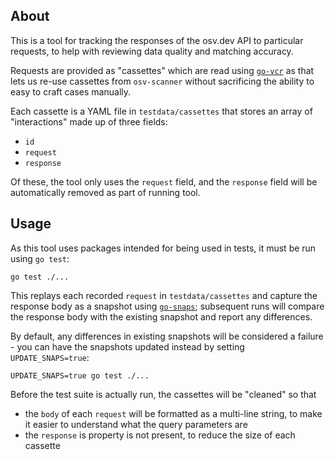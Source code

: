 ## About

This is a tool for tracking the responses of the osv.dev API to particular
requests, to help with reviewing data quality and matching accuracy.

Requests are provided as "cassettes" which are read using
[`go-vcr`](https://github.com/dnaeon/go-vcr) as that lets us re-use cassettes
from `osv-scanner` without sacrificing the ability to easy to craft cases
manually.

Each cassette is a YAML file in `testdata/cassettes` that stores an array of
"interactions" made up of three fields:

- `id`
- `request`
- `response`

Of these, the tool only uses the `request` field, and the `response` field will
be automatically removed as part of running tool.

## Usage

As this tool uses packages intended for being used in tests, it must be run
using `go test`:

```shell
go test ./...
```

This replays each recorded `request` in `testdata/cassettes` and capture the
response body as a snapshot using
[`go-snaps`](https://github.com/gkampitakis/go-snaps); subsequent runs will
compare the response body with the existing snapshot and report any differences.

By default, any differences in existing snapshots will be considered a failure -
you can have the snapshots updated instead by setting `UPDATE_SNAPS=true`:

```shell
UPDATE_SNAPS=true go test ./...
```

Before the test suite is actually run, the cassettes will be "cleaned" so that

- the `body` of each `request` will be formatted as a multi-line string, to make
  it easier to understand what the query parameters are
- the `response` is property is not present, to reduce the size of each cassette
